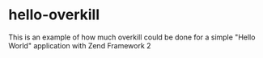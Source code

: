 hello-overkill
==============

This is an example of how much overkill could be done for a simple "Hello World" application with Zend Framework 2
